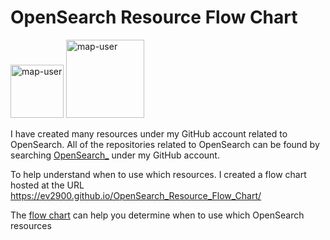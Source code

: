 # OpenSearch Resource Flow Chart

 <img width="85" alt="map-user" src="https://img.shields.io/badge/views-565-green"> <img width="125" alt="map-user" src="https://img.shields.io/badge/unique visits-211-green">

I have created many resources under my GitHub account related to OpenSearch. All of the repositories related to OpenSearch can be found by searching [OpenSearch_](https://github.com/ev2900?tab=repositories&q=OpenSearch_&type=&language=&sort=) under my GitHub account.

To help understand when to use which resources. I created a flow chart hosted at the URL https://ev2900.github.io/OpenSearch_Resource_Flow_Chart/

The [flow chart](https://ev2900.github.io/OpenSearch_Resource_Flow_Chart/) can help you determine when to use which OpenSearch resources
